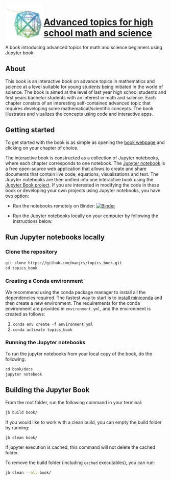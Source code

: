<img align="left" width="120" src="book/my24cell.jpg" alt="Advanced topics for high school math and science">

# [Advanced topics for high school math and science](https://maojrs.github.io/topics_book/)

 A book introducing advanced topics for math and science beginners using Jupyter book.


## About
This book is an interactive book on advance topics in mathematics and science at a level suitable for young students being initiated in the world of science. The book is aimed at the level of last year high school students and first years bachelor students with an interest in math and science. Each chapter consists of an interesting self-contained advanced topic that requires developing some mathematical/scientific concepts. The book illustrates and viualizes the concepts using code and interactive apps.

## Getting started
To get started with the book is as simple as opening the [book webpage](https://maojrs.github.io/topics_book/) and clicking on your chapter of choice. 

The interactive book is constructed as a collection of Jupyter notebooks, where each chapter corresponds to one notebook. The [Jupyter notebook](https://jupyter.org) is a free open-source web application that allows to create and share documents that contain live code, equations, visualizations and text. The Jupyter notebooks are then unified into one interactive book using the [Jupyter Book project](https://jupyterbook.org). If you are interested in modifying the code in these book or developing your own projects using Jupyter notebooks, you have two option:

- Run the notebooks remotely on Binder: 
[![Binder](https://mybinder.org/badge_logo.svg)](https://mybinder.org/v2/gh/maojrs/topics_book/master?urlpath=tree/book/docs/index.ipynb)

- Run the Jupyter notebooks locally on your computer by following the instructions below.

## Run Jupyter notebooks locally
### Clone the repository
```
git clone https://github.com/maojrs/topics_book.git
cd topics_book
```

### Creating a Conda environment
We recommend using the conda package manager to install all the dependencies required. The fastest way to start is to [install miniconda](https://conda.io/projects/conda/en/latest/user-guide/install/index.html) and then create a new environment. The requirements for the conda environment are provided in `environment.yml`, and the environment is created as follows:

1. `conda env create -f environment.yml`
2. `conda activate topics_book`

### Running the Jupyter notebooks
To run the jupyter notebooks from your local copy of the book, do the following:
```
cd book/docs
jupyter notebook
```

## Building the Jupyter Book

From the root folder, run the following command in your terminal:

```bash
jb build book/
```

If you would like to work with a clean build, you can empty the build folder by running:

```bash
jb clean book/
```

If jupyter execution is cached, this command will not delete the cached folder. 

To remove the build folder (including `cached` executables), you can run:

```bash
jb clean --all book/
```
